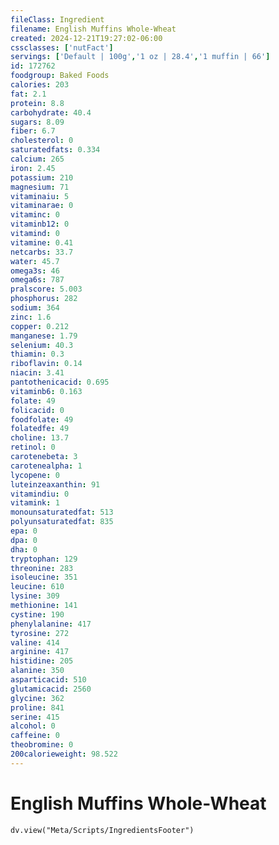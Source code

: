```yaml
---
fileClass: Ingredient
filename: English Muffins Whole-Wheat
created: 2024-12-21T19:27:02-06:00
cssclasses: ['nutFact']
servings: ['Default | 100g','1 oz | 28.4','1 muffin | 66']
id: 172762
foodgroup: Baked Foods
calories: 203
fat: 2.1
protein: 8.8
carbohydrate: 40.4
sugars: 8.09
fiber: 6.7
cholesterol: 0
saturatedfats: 0.334
calcium: 265
iron: 2.45
potassium: 210
magnesium: 71
vitaminaiu: 5
vitaminarae: 0
vitaminc: 0
vitaminb12: 0
vitamind: 0
vitamine: 0.41
netcarbs: 33.7
water: 45.7
omega3s: 46
omega6s: 787
pralscore: 5.003
phosphorus: 282
sodium: 364
zinc: 1.6
copper: 0.212
manganese: 1.79
selenium: 40.3
thiamin: 0.3
riboflavin: 0.14
niacin: 3.41
pantothenicacid: 0.695
vitaminb6: 0.163
folate: 49
folicacid: 0
foodfolate: 49
folatedfe: 49
choline: 13.7
retinol: 0
carotenebeta: 3
carotenealpha: 1
lycopene: 0
luteinzeaxanthin: 91
vitamindiu: 0
vitamink: 1
monounsaturatedfat: 513
polyunsaturatedfat: 835
epa: 0
dpa: 0
dha: 0
tryptophan: 129
threonine: 283
isoleucine: 351
leucine: 610
lysine: 309
methionine: 141
cystine: 190
phenylalanine: 417
tyrosine: 272
valine: 414
arginine: 417
histidine: 205
alanine: 350
asparticacid: 510
glutamicacid: 2560
glycine: 362
proline: 841
serine: 415
alcohol: 0
caffeine: 0
theobromine: 0
200calorieweight: 98.522
---
```


# English Muffins Whole-Wheat

```dataviewjs
dv.view("Meta/Scripts/IngredientsFooter")
```
